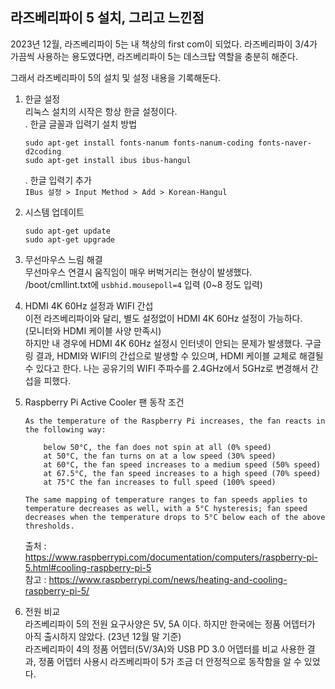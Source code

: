 ## 라즈베리파이 5 설치, 그리고 느낀점

2023년 12월, 라즈베리파이 5는 내 책상의 first com이 되었다.
라즈베리파이 3/4가 가끔씩 사용하는 용도였다면, 라즈베리파이 5는 데스크탑 역할을 충분히 해준다.

그래서 라즈베리파이 5의 설치 및 설정 내용을 기록해둔다.

1. 한글 설정  
  리눅스 설치의 시작은 항상 한글 설정이다.  
   . 한글 글꼴과 입력기 설치 방법  
    ```
    sudo apt-get install fonts-nanum fonts-nanum-coding fonts-naver-d2coding
    sudo apt-get install ibus ibus-hangul
    ```
   . 한글 입력기 추가  
    `IBus 설정 > Input Method > Add > Korean-Hangul`

2. 시스템 업데이트
    ```
    sudo apt-get update
    sudo apt-get upgrade
    ```

3. 무선마우스 느림 해결  
   무선마우스 연결시 움직임이 매우 버벅거리는 현상이 발생했다.  
   /boot/cmllint.txt에 `usbhid.mousepoll=4` 입력 (0~8 정도 입력)

4. HDMI 4K 60Hz 설정과 WIFI 간섭  
   이전 라즈베리파이와 달리, 별도 설정없이 HDMI 4K 60Hz 설정이 가능하다.  
   (모니터와 HDMI 케이블 사양 만족시)  
   하지만 내 경우에 HDMI 4K 60Hz 설정시 인터넷이 안되는 문제가 발생했다.
   구글링 결과, HDMI와 WIFI의 간섭으로 발생할 수 있으며, HDMI 케이블 교체로 해결될 수 있다고 한다.
   나는 공유기의 WIFI 주파수를 2.4GHz에서 5GHz로 변경해서 간섭을 피했다.

5. Raspberry Pi Active Cooler 팬 동작 조건  
    ```
    As the temperature of the Raspberry Pi increases, the fan reacts in the following way:

        below 50°C, the fan does not spin at all (0% speed)
        at 50°C, the fan turns on at a low speed (30% speed)
        at 60°C, the fan speed increases to a medium speed (50% speed)
        at 67.5°C, the fan speed increases to a high speed (70% speed)
        at 75°C the fan increases to full speed (100% speed)

    The same mapping of temperature ranges to fan speeds applies to temperature decreases as well, with a 5°C hysteresis; fan speed decreases when the temperature drops to 5°C below each of the above thresholds.
    ```
    출처 : https://www.raspberrypi.com/documentation/computers/raspberry-pi-5.html#cooling-raspberry-pi-5  
    참고 : https://www.raspberrypi.com/news/heating-and-cooling-raspberry-pi-5/  

6. 전원 비교  
   라즈베리파이 5의 전원 요구사양은 5V, 5A 이다. 하지만 한국에는 정품 어뎁터가 아직 출시하지 않았다. (23년 12월 말 기준)  
   라즈베리파이 4의 정품 어뎁터(5V/3A)와 USB PD 3.0 어뎁터를 비교 사용한 결과, 정품 어뎁터 사용시 라즈베리파이 5가 조금 더 안정적으로 동작함을 알 수 있었다.



